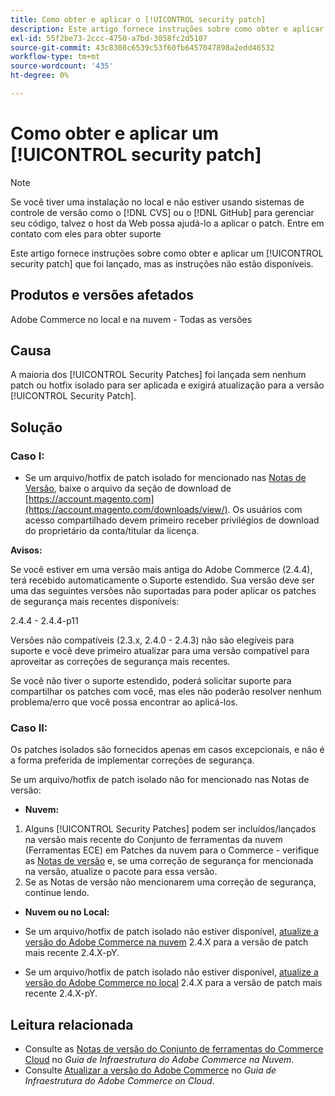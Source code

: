 ```yaml
---
title: Como obter e aplicar o [!UICONTROL security patch]
description: Este artigo fornece instruções sobre como obter e aplicar um [!UICONTROL security patch] que foi lançado, mas as instruções não estão disponíveis.
exl-id: 55f2be73-2ccc-4750-a7bd-3058fc2d5107
source-git-commit: 43c8308c6539c53f60fb6457047898a2edd46532
workflow-type: tm+mt
source-wordcount: '435'
ht-degree: 0%

---
```


# Como obter e aplicar um [!UICONTROL security patch]

>[!NOTE]
>Se você tiver uma instalação no local e não estiver usando sistemas de controle de versão como o [!DNL CVS] ou o [!DNL GitHub] para gerenciar seu código, talvez o host da Web possa ajudá-lo a aplicar o patch. Entre em contato com eles para obter suporte

Este artigo fornece instruções sobre como obter e aplicar um [!UICONTROL security patch] que foi lançado, mas as instruções não estão disponíveis.

## Produtos e versões afetados

Adobe Commerce no local e na nuvem - Todas as versões


## Causa

A maioria dos [!UICONTROL Security Patches] foi lançada sem nenhum patch ou hotfix isolado para ser aplicada e exigirá atualização para a versão [!UICONTROL Security Patch].

## Solução


### Caso I:

* Se um arquivo/hotfix de patch isolado for mencionado nas [Notas de Versão](https://experienceleague.adobe.com/en/docs/commerce-on-cloud/user-guide/release-notes/cloud-tools-suite), baixe o arquivo da seção de download de [https://account.magento.com](https://account.magento.com/downloads/view/). Os usuários com acesso compartilhado devem primeiro receber privilégios de download do proprietário da conta/titular da licença.

**Avisos:**

Se você estiver em uma versão mais antiga do Adobe Commerce (2.4.4), terá recebido automaticamente o Suporte estendido. Sua versão deve ser uma das seguintes versões não suportadas para poder aplicar os patches de segurança mais recentes disponíveis:

2.4.4 - 2.4.4-p11

Versões não compatíveis (2.3.x, 2.4.0 - 2.4.3) não são elegíveis para suporte e você deve primeiro atualizar para uma versão compatível para aproveitar as correções de segurança mais recentes.

Se você não tiver o suporte estendido, poderá solicitar suporte para compartilhar os patches com você, mas eles não poderão resolver nenhum problema/erro que você possa encontrar ao aplicá-los.

### Caso II:

Os patches isolados são fornecidos apenas em casos excepcionais, e não é a forma preferida de implementar correções de segurança.

Se um arquivo/hotfix de patch isolado não for mencionado nas Notas de versão:

* **Nuvem:**

1. Alguns [!UICONTROL Security Patches] podem ser incluídos/lançados na versão mais recente do Conjunto de ferramentas da nuvem (Ferramentas ECE) em Patches da nuvem para o Commerce - verifique as [Notas de versão](https://experienceleague.adobe.com/en/docs/commerce-cloud-service/user-guide/release-notes/cloud-tools-suite) e, se uma correção de segurança for mencionada na versão, atualize o pacote para essa versão.
1. Se as Notas de versão não mencionarem uma correção de segurança, continue lendo.

* **Nuvem ou no Local:**

* Se um arquivo/hotfix de patch isolado não estiver disponível, [atualize a versão do Adobe Commerce na nuvem](https://experienceleague.adobe.com/en/docs/commerce-cloud-service/user-guide/develop/upgrade/commerce-version) 2.4.X para a versão de patch mais recente 2.4.X-pY.
* Se um arquivo/hotfix de patch isolado não estiver disponível, [atualize a versão do Adobe Commerce no local](https://experienceleague.adobe.com/en/docs/commerce-operations/upgrade-guide/implementation/perform-upgrade) 2.4.X para a versão de patch mais recente 2.4.X-pY.

## Leitura relacionada

* Consulte as [Notas de versão do Conjunto de ferramentas do Commerce Cloud](https://experienceleague.adobe.com/en/docs/commerce-cloud-service/user-guide/release-notes/cloud-tools-suite) no *Guia de Infraestrutura do Adobe Commerce na Nuvem*.
* Consulte [Atualizar a versão do Adobe Commerce](https://experienceleague.adobe.com/en/docs/commerce-cloud-service/user-guide/develop/upgrade/commerce-version) no *Guia de Infraestrutura do Adobe Commerce on Cloud*.
